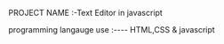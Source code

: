 PROJECT NAME :-Text Editor in javascript

programming langauge use  :----  HTML,CSS & javascript
















